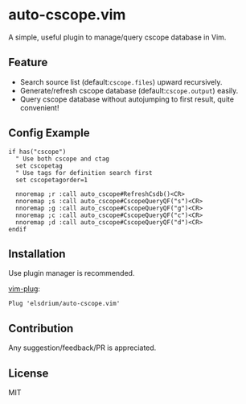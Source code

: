 auto-cscope.vim
===============

A simple, useful plugin to manage/query cscope database in Vim.


Feature
-------

 - Search source list (default:`cscope.files`) upward recursively.
 - Generate/refresh cscope database (default:`cscope.output`) easily.
 - Query cscope database without autojumping to first result, quite convenient!


Config Example
--------------

```vim
if has("cscope")
  " Use both cscope and ctag
  set cscopetag
  " Use tags for definition search first
  set cscopetagorder=1

  nnoremap ;r :call auto_cscope#RefreshCsdb()<CR>
  nnoremap ;s :call auto_cscope#CscopeQueryQF("s")<CR>
  nnoremap ;g :call auto_cscope#CscopeQueryQF("g")<CR>
  nnoremap ;c :call auto_cscope#CscopeQueryQF("c")<CR>
  nnoremap ;d :call auto_cscope#CscopeQueryQF("d")<CR>
endif
```


Installation
------------

Use plugin manager is recommended.

[vim-plug](https://github.com/junegunn/vim-plug):
```vim
Plug 'elsdrium/auto-cscope.vim'
```

Contribution
------------

Any suggestion/feedback/PR is appreciated.


License
-------
MIT

